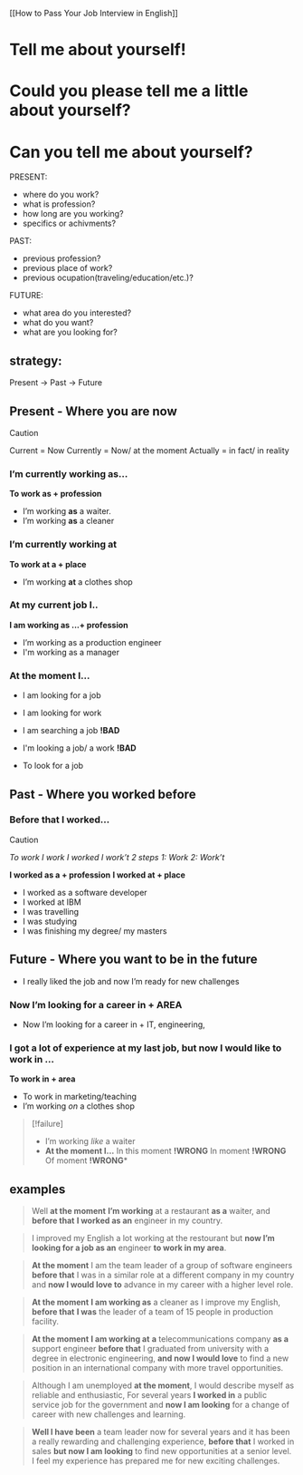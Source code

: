[[How to Pass Your Job Interview in English]]
# Tell me about yourself!
# Could you please tell me a little about yourself?
# Can you tell me about yourself?

PRESENT:
- where do you work?
- what is profession?
- how long are you working?
- specifics or achivments?

PAST:
- previous profession?
- previous place of work?
- previous ocupation(traveling/education/etc.)?

FUTURE:
- what area do you interested?
- what do you want?
- what are you looking for?


## strategy:
Present -> Past -> Future

## Present - Where you are now

> [!caution] 
Current = Now
Currently = Now/ at the moment
Actually = in fact/ in reality

### I’m currently working as...
**To work as + profession** 
- I’m working **as** a waiter.
- I’m working **as** a cleaner


### I’m currently working at
**To work at a + place**
- I’m working **at** a clothes shop 


### At my current job I..
**I am working as ...+ profession**
- I’m working as a production engineer
- I'm working as a manager

### **At the moment I...**
- l am looking for a job
- I am looking for work

- l am searching a job **!BAD**
- I'm looking a job/ a work **!BAD**
- To look for a job


## Past - Where you worked before

### Before that I worked...

> [!caution] 
>*To work
I work
I worked
I work’t
2 steps
1: Work
2: Work’t*

**I worked as a + profession**
**I worked at + place**
- I worked as a software developer
- I worked at IBM
- I was travelling
- I was studying
- I was finishing my degree/ my masters

## Future - Where you want to be in the future
- I really liked the job and now I’m ready for new challenges

### Now I’m looking for a career in + AREA
- Now I’m looking for a career in + IT, engineering,

### I got a lot of experience at my last job, but now I would like to work in ...
**To work in + area**
- To work in marketing/teaching
- I’m working *on* a clothes shop 


> [!failure] 
> - I’m working *like* a waiter 
> - **At the moment I...**
In this moment **!WRONG**
In moment **!WRONG**
Of moment **!WRONG***



## examples

>Well **at the moment** **I’m working** at a restaurant **as a** waiter, and **before that** **I worked as an** engineer in my country.

>I improved my English a lot working at the restourant but **now I’m looking for a job as an** engineer **to work in my area**.

>**At the moment** I am the team leader of a group of software engineers **before  that** I was in a similar role at a different company in my country and **now I  would love to** advance in my career with a higher level role.

>**At the moment** **I am working as** a cleaner as I improve my English, **before that** **I was** the leader of a team of 15 people in  production facility.

>**At the moment** **I am working at** **a** telecommunications company **as a** support engineer **before that** I graduated from university with a degree in electronic engineering, **and now I would love** to find a new position in an international company with more travel opportunities.

>Although I am unemployed **at the moment**, I would describe myself as reliable and enthusiastic, For several years **I worked in** a public service job for the government and **now I am looking** for a change of career with new challenges and learning.

>**Well I have been** a team leader now for several years and it has been a really rewarding and challenging experience,  **before that** I worked in sales **but now I am looking** to find new opportunities at a senior level. I feel my experience has prepared me for new exciting challenges.

